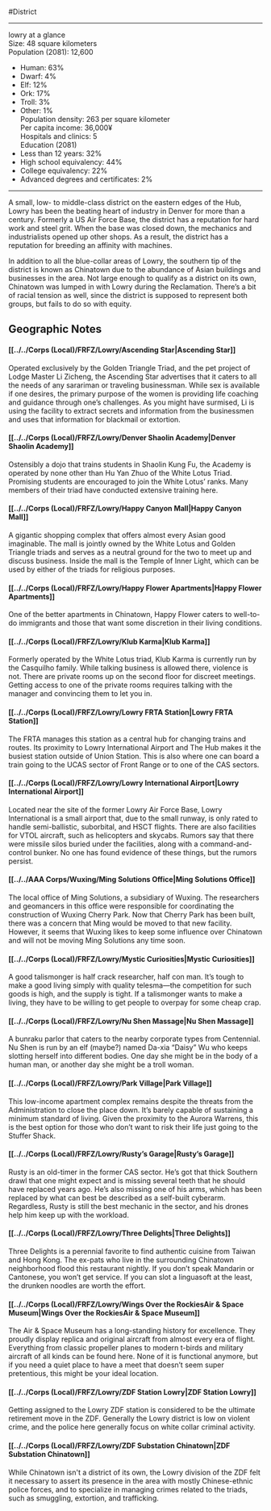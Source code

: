 #District 

---
lowry at a glance  
Size: 48 square kilometers  
Population (2081): 12,600  
- Human: 63%  
- Dwarf: 4%  
- Elf: 12%  
- Ork: 17%  
- Troll: 3%  
- Other: 1%  
Population density: 263 per square kilometer  
Per capita income: 36,000¥  
Hospitals and clinics: 5  
Education (2081)  
- Less than 12 years: 32%  
- High school equivalency: 44%  
- College equivalency: 22%  
- Advanced degrees and certificates: 2%

---
A small, low- to middle-class district on the eastern edges of the Hub, Lowry has been the beating heart of industry in Denver for more than a century. Formerly a US Air Force Base, the district has a reputation for hard work and steel grit. When the base was closed down, the mechanics and industrialists opened up other shops. As a result, the district has a reputation for breeding an affinity with machines.

In addition to all the blue-collar areas of Lowry, the southern tip of the district is known as Chinatown due to the abundance of Asian buildings and businesses in the area. Not large enough to qualify as a district on its own, Chinatown was lumped in with Lowry during the Reclamation. There’s a bit of racial tension as well, since the district is supposed to represent both groups, but fails to do so with equity.


## Geographic Notes
#### [[../../Corps (Local)/FRFZ/Lowry/Ascending Star|Ascending Star]]
Operated exclusively by the Golden Triangle Triad, and the pet project of Lodge Master Li Zicheng, the Ascending Star advertises that it caters to all the needs of any sarariman or traveling businessman. While sex is available if one desires, the primary purpose of the women is providing life coaching and guidance through one’s challenges. As you might have surmised, Li is using the facility to extract secrets and information from the businessmen and uses that information for blackmail or extortion.

#### [[../../Corps (Local)/FRFZ/Lowry/Denver Shaolin Academy|Denver Shaolin Academy]]
Ostensibly a dojo that trains students in Shaolin Kung Fu, the Academy is operated by none other than Hu Yan Zhuo of the White Lotus Triad. Promising students are encouraged to join the White Lotus’ ranks. Many members of their triad have conducted extensive training here.

#### [[../../Corps (Local)/FRFZ/Lowry/Happy Canyon Mall|Happy Canyon Mall]]
A gigantic shopping complex that offers almost every Asian good imaginable. The mall is jointly owned by the White Lotus and Golden Triangle triads and serves as a neutral ground for the two to meet up and discuss business. Inside the mall is the Temple of Inner Light, which can be used by either of the triads for religious purposes.

#### [[../../Corps (Local)/FRFZ/Lowry/Happy Flower Apartments|Happy Flower Apartments]]
One of the better apartments in Chinatown, Happy Flower caters to well-to-do immigrants and those that want some discretion in their living conditions.

#### [[../../Corps (Local)/FRFZ/Lowry/Klub Karma|Klub Karma]]
Formerly operated by the White Lotus triad, Klub Karma is currently run by the Casquilho family. While talking business is allowed there, violence is not. There are private rooms up on the second floor for discreet meetings. Getting access to one of the private rooms requires talking with the manager and convincing them to let you in. 

#### [[../../Corps (Local)/FRFZ/Lowry/Lowry FRTA Station|Lowry FRTA Station]]
The FRTA manages this station as a central hub for changing trains and routes. Its proximity to Lowry International Airport and The Hub makes it the busiest station outside of Union Station. This is also where one can board a train going to the UCAS sector of Front Range or to one of the CAS sectors.  

#### [[../../Corps (Local)/FRFZ/Lowry/Lowry International Airport|Lowry International Airport]]
Located near the site of the former Lowry Air Force Base, Lowry International is a small airport that, due to the small runway, is only rated to handle semi-ballistic, suborbital, and HSCT flights. There are also facilities for VTOL aircraft, such as helicopters and skycabs. Rumors say that there were missile silos buried under the facilities, along with a command-and-control bunker. No one has found evidence of these things, but the rumors persist.

#### [[../../AAA Corps/Wuxing/Ming Solutions Office|Ming Solutions Office]]
The local office of Ming Solutions, a subsidiary of Wuxing. The researchers and geomancers in this office were responsible for coordinating the construction of Wuxing Cherry Park. Now that Cherry Park has been built, there was a concern that Ming would be moved to that new facility. However, it seems that Wuxing likes to keep some influence over Chinatown and will not be moving Ming Solutions any time soon.

#### [[../../Corps (Local)/FRFZ/Lowry/Mystic Curiosities|Mystic Curiosities]]
A good talismonger is half crack researcher, half con man. It’s tough to make a good living simply with quality telesma—the competition for such goods is high, and the supply is tight. If a talismonger wants to make a living, they have to be willing to get people to overpay for some cheap crap.  

#### [[../../Corps (Local)/FRFZ/Lowry/Nu Shen Massage|Nu Shen Massage]]
A bunraku parlor that caters to the nearby corporate types from Centennial. Nu Shen is run by an elf (maybe?) named Da-xia “Daisy” Wu who keeps slotting herself into different bodies. One day she might be in the body of a human man, or another day she might be a troll woman. 

#### [[../../Corps (Local)/FRFZ/Lowry/Park Village|Park Village]]
This low-income apartment complex remains despite the threats from the Administration to close the place down. It’s barely capable of sustaining a minimum standard of living. Given the proximity to the Aurora Warrens, this is the best option for those who don’t want to risk their life just going to the Stuffer Shack.

#### [[../../Corps (Local)/FRFZ/Lowry/Rusty’s Garage|Rusty’s Garage]]
Rusty is an old-timer in the former CAS sector. He’s got that thick Southern drawl that one might expect and is missing several teeth that he should have replaced years ago. He’s also missing one of his arms, which has been replaced by what can best be described as a self-built cyberarm. Regardless, Rusty is still the best mechanic in the sector, and his drones help him keep up with the workload.  

#### [[../../Corps (Local)/FRFZ/Lowry/Three Delights|Three Delights]]
Three Delights is a perennial favorite to find authentic cuisine from Taiwan and Hong Kong. The ex-pats who live in the surrounding Chinatown neighborhood flood this restaurant nightly. If you don’t speak Mandarin or Cantonese, you won’t get service. If you can slot a linguasoft at the least, the drunken noodles are worth the effort.

#### [[../../Corps (Local)/FRFZ/Lowry/Wings Over the RockiesAir & Space Museum|Wings Over the RockiesAir & Space Museum]]
The Air & Space Museum has a long-standing history for excellence. They proudly display replica and original aircraft from almost every era of flight. Everything from classic propeller planes to modern t-birds and military aircraft of all kinds can be found here. None of it is functional anymore, but if you need a quiet place to have a meet that doesn’t seem super pretentious, this might be your ideal location.

#### [[../../Corps (Local)/FRFZ/Lowry/ZDF Station Lowry|ZDF Station Lowry]]
Getting assigned to the Lowry ZDF station is considered to be the ultimate retirement move in the ZDF. Generally the Lowry district is low on violent crime, and the police here generally focus on white collar criminal activity.

#### [[../../Corps (Local)/FRFZ/Lowry/ZDF Substation Chinatown|ZDF Substation Chinatown]]
While Chinatown isn't a district of its own, the Lowry division of the ZDF felt it necessary to assert its presence in the area with mostly Chinese-ethnic police forces, and to specialize in managing crimes related to the triads, such as smuggling, extortion, and trafficking.